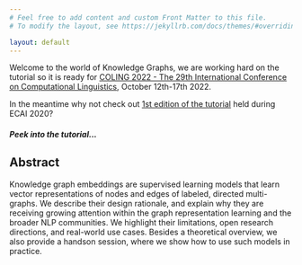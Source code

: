 ```yaml
---
# Feel free to add content and custom Front Matter to this file.
# To modify the layout, see https://jekyllrb.com/docs/themes/#overriding-theme-defaults

layout: default
---
```



Welcome to the world of Knowledge Graphs, we are working hard on the tutorial so it is ready for [COLING 2022 - The 29th International Conference on Computational Linguistics](https://coling2022.org/), October 12th-17th 2022.


In the meantime why not check out [1st edition of the tutorial](https://kge-tutorial-ecai2020.github.io/) held during ECAI 2020?

##### Peek into the tutorial...

## Abstract
Knowledge graph embeddings are supervised learning models that learn vector representations of nodes and edges of labeled, directed multi-graphs. We describe their design rationale, and explain why they are receiving growing attention within the graph representation learning and the broader NLP communities. We highlight their limitations, open research directions, and real-world use cases. Besides a theoretical overview, we also provide a handson session, where we show how to use such models in practice.

